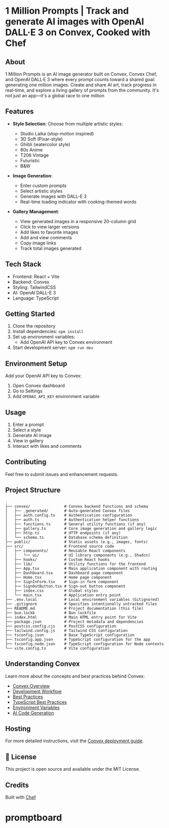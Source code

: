 # 1 Million Prompts | Track and generate AI images with OpenAI DALL·E 3 on Convex, Cooked with Chef

## About

1 Million Prompts is an AI image generator built on Convex, Convex Chef, and OpenAI DALL·E 3 where every prompt counts toward a shared goal: generating one million images.
Create and share AI art, track progress in real-time, and explore a living gallery of prompts from the community.
It's not just an app—it's a global race to one million

## Features

- **Style Selection**: Choose from multiple artistic styles:

  - Studio Laika (stop-motion inspired)
  - 3D Soft (Pixar-style)
  - Ghibli (watercolor style)
  - 80s Anime
  - T206 Vintage
  - Futuristic
  - B&W

- **Image Generation**:

  - Enter custom prompts
  - Select artistic styles
  - Generate images with DALL-E 3
  - Real-time loading indicator with cooking-themed words

- **Gallery Management**:
  - View generated images in a responsive 20-column grid
  - Click to view larger versions
  - Add likes to favorite images
  - Add and view comments
  - Copy image links
  - Track total images generated

## Tech Stack

- Frontend: React + Vite
- Backend: Convex
- Styling: TailwindCSS
- AI: OpenAI DALL-E 3
- Language: TypeScript

## Getting Started

1. Clone the repository
2. Install dependencies: `npm install`
3. Set up environment variables:
   - Add OpenAI API key to Convex environment
4. Start development server: `npm run dev`

## Environment Setup

Add your OpenAI API key to Convex:

1. Open Convex dashboard
2. Go to Settings
3. Add `OPENAI_API_KEY` environment variable

## Usage

1. Enter a prompt
2. Select a style
3. Generate AI image
4. View in gallery
5. Interact with likes and comments

## Contributing

Feel free to submit issues and enhancement requests.

## Project Structure

```
.
├── convex/               # Convex backend functions and schema
│   ├── _generated/       # Auto-generated Convex files
│   ├── auth.config.ts    # Authentication configuration
│   ├── auth.ts           # Authentication helper functions
│   ├── functions.ts      # General utility functions (if any)
│   ├── gallery.ts        # Core image generation and gallery logic
│   ├── http.ts           # HTTP endpoints (if any)
│   └── schema.ts         # Database schema definition
├── public/               # Static assets (e.g., images, fonts)
├── src/                  # Frontend source code
│   ├── components/       # Reusable React components
│   │   └── ui/           # UI library components (e.g., Shadcn)
│   ├── hooks/            # Custom React hooks
│   ├── lib/              # Utility functions for the frontend
│   ├── App.tsx           # Main application component with routing
│   ├── Dashboard.tsx     # Dashboard page component
│   ├── Home.tsx          # Home page component
│   ├── SignInForm.tsx    # Sign-in form component
│   ├── SignOutButton.tsx # Sign-out button component
│   ├── index.css         # Global styles
│   └── main.tsx          # Application entry point
├── .env.local            # Local environment variables (Gitignored)
├── .gitignore            # Specifies intentionally untracked files
├── README.md             # Project documentation (this file)
├── bun.lockb             # Bun lockfile
├── index.html            # Main HTML entry point for Vite
├── package.json          # Project metadata and dependencies
├── postcss.config.cjs    # PostCSS configuration
├── tailwind.config.js    # Tailwind CSS configuration
├── tsconfig.json         # Base TypeScript configuration
├── tsconfig.app.json     # TypeScript configuration for the app
├── tsconfig.node.json    # TypeScript configuration for Node contexts
└── vite.config.ts        # Vite configuration
```

## Understanding Convex

Learn more about the concepts and best practices behind Convex:

- [Convex Overview](https://docs.convex.dev/understanding/)
- [Development Workflow](https://docs.convex.dev/understanding/workflow)
- [Best Practices](https://docs.convex.dev/understanding/best-practices/)
- [TypeScript Best Practices](https://docs.convex.dev/understanding/best-practices/typescript)
- [Environment Variables](https://docs.convex.dev/production/environment-variables)
- [AI Code Generation](https://docs.convex.dev/ai)

## Hosting

For more detailed instructions, visit the [Convex deployment guide](https://docs.convex.dev/production/hosting/).

## 📝 License

This project is open source and available under the MIT License.

## Credits

Built with [Chef](https://convex.link/1millchefs)

# promptboard
